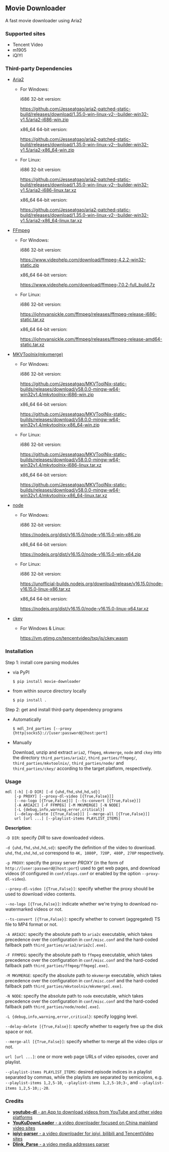 ## Movie Downloader
A fast movie downloader using Aria2

### Supported sites
* Tencent Video
* m1905
* iQIYI

### Third-party Dependencies
* [Aria2](https://github.com/Jesseatgao/aria2-patched-static-build)
    * For Windows:
    
        i686 32-bit version:
    
        https://github.com/Jesseatgao/aria2-patched-static-build/releases/download/1.35.0-win-linux-v2--builder-win32-v1.5/aria2-i686-win.zip
        
        x86_64 64-bit version:
        
        https://github.com/Jesseatgao/aria2-patched-static-build/releases/download/1.35.0-win-linux-v2--builder-win32-v1.5/aria2-x86_64-win.zip
    * For Linux:
    
        i686 32-bit version:
        
        https://github.com/Jesseatgao/aria2-patched-static-build/releases/download/1.35.0-win-linux-v2--builder-win32-v1.5/aria2-i686-linux.tar.xz

        x86_64 64-bit version:
        
        https://github.com/Jesseatgao/aria2-patched-static-build/releases/download/1.35.0-win-linux-v2--builder-win32-v1.5/aria2-x86_64-linux.tar.xz
        
* [FFmpeg](https://ffmpeg.org/download.html)
    * For Windows:
    
        i686 32-bit version:
    
        https://www.videohelp.com/download/ffmpeg-4.2.2-win32-static.zip
        
        x86_64 64-bit version:
        
        https://www.videohelp.com/download/ffmpeg-7.0.2-full_build.7z
    * For Linux:
    
        i686 32-bit version:
        
        https://johnvansickle.com/ffmpeg/releases/ffmpeg-release-i686-static.tar.xz

        x86_64 64-bit version:
        
        https://johnvansickle.com/ffmpeg/releases/ffmpeg-release-amd64-static.tar.xz
        
* [MKVToolnix(mkvmerge)](https://github.com/Jesseatgao/MKVToolNix-static-builds)
    * For Windows:
    
        i686 32-bit version:
    
        https://github.com/Jesseatgao/MKVToolNix-static-builds/releases/download/v58.0.0-mingw-w64-win32v1.4/mkvtoolnix-i686-win.zip
        
        x86_64 64-bit version:
        
        https://github.com/Jesseatgao/MKVToolNix-static-builds/releases/download/v58.0.0-mingw-w64-win32v1.4/mkvtoolnix-x86_64-win.zip
    * For Linux:
    
        i686 32-bit version:
        
        https://github.com/Jesseatgao/MKVToolNix-static-builds/releases/download/v58.0.0-mingw-w64-win32v1.4/mkvtoolnix-i686-linux.tar.xz

        x86_64 64-bit version:
        
        https://github.com/Jesseatgao/MKVToolNix-static-builds/releases/download/v58.0.0-mingw-w64-win32v1.4/mkvtoolnix-x86_64-linux.tar.xz
        
* [node](https://nodejs.org)
    * For Windows:
    
        i686 32-bit version:
    
        https://nodejs.org/dist/v16.15.0/node-v16.15.0-win-x86.zip
        
        x86_64 64-bit version:
        
        https://nodejs.org/dist/v16.15.0/node-v16.15.0-win-x64.zip
    * For Linux:
    
        i686 32-bit version:
        
        https://unofficial-builds.nodejs.org/download/release/v16.15.0/node-v16.15.0-linux-x86.tar.xz

        x86_64 64-bit version:
        
        https://nodejs.org/dist/v16.15.0/node-v16.15.0-linux-x64.tar.xz
        
* [ckey](https://vm.gtimg.cn/tencentvideo/txp/js/ckey.wasm)
    * For Windows & Linux:
    
        https://vm.gtimg.cn/tencentvideo/txp/js/ckey.wasm

### Installation
Step 1: install core parsing modules
* via PyPI

    `$ pip install movie-downloader`

* from within source directory locally

    `$ pip install .`

Step 2: get and install third-party dependency programs
* Automatically

  `$ mdl_3rd_parties [--proxy {http|socks5}://[user:password@]host:port]`

* Manually

  Download, unzip and extract `aria2`, `ffmpeg`, `mkvmerge`, `node` and `ckey` into the directory
 `third_parties/aria2/`, `third_parties/ffmpeg/`, `third_parties/mkvtoolnix/`, `third_parties/node/` and `third_parties/ckey/`
 according to the target platform, respectively.

### Usage
```
mdl [-h] [-D DIR] [-d {uhd,fhd,shd,hd,sd}]
    [-p PROXY] [--proxy-dl-video [{True,False}]]
    [--no-logo [{True,False}]] [--ts-convert [{True,False}]]
    [-A ARIA2C] [-F FFMPEG] [-M MKVMERGE] [-N NODE]
    [-L {debug,info,warning,error,critical}]
    [--delay-delete [{True,False}]] [--merge-all [{True,False}]]
    url [url ...] [--playlist-items PLAYLIST_ITEMS]
```

**Description**:

`-D DIR`: specify _DIR_ to save downloaded videos.

`-d {uhd,fhd,shd,hd,sd}`: specify the definition of the video to download. `uhd,fhd,shd,hd,sd` correspond to `4K, 1080P, 720P, 480P, 270P` respectively.

`-p PROXY`: specify the proxy server _PROXY_ (in the form of `http://[user:password@]host:port`)
    used to get web pages, and download videos (if configured in `conf/dlops.conf` or enabled by the option `--proxy-dl-video`).

`--proxy-dl-video [{True,False}]`: specify whether the proxy should be used to download video contents.

`--no-logo [{True,False}]`: indicate whether we're trying to download no-watermarked videos or not.

`--ts-convert [{True,False}]`: specify whether to convert (aggregated) TS file to MP4 format or not.

`-A ARIA2C`: specify the absolute path to `aria2c` executable, which takes precedence over the configuration in `conf/misc.conf`
    and the hard-coded fallback path `third_parties/aria2/aria2c[.exe]`.

`-F FFMPEG`: specify the absolute path to `ffmpeg` executable, which takes precedence over the configuration in `conf/misc.conf`
    and the hard-coded fallback path `third_parties/ffmpeg/ffmpeg[.exe]`.

`-M MKVMERGE`: specify the absolute path to `mkvmerge` executable, which takes precedence over the configuration in `conf/misc.conf`
    and the hard-coded fallback path `third_parties/mkvtoolnix/mkvmerge[.exe]`.

`-N NODE`: specify the absolute path to `node` executable, which takes precedence over the configuration in `conf/misc.conf`
    and the hard-coded fallback path `third_parties/node/node[.exe]`.

`-L {debug,info,warning,error,critical}`: specify logging level.

`--delay-delete [{True,False}]`: specify whether to eagerly free up the disk space or not.

`--merge-all [{True,False}]`: specify whether to merge all the video clips or not.

`url [url ...]`: one or more web page URLs of video episodes, cover and playlist.

`--playlist-items PLAYLIST_ITEMS`: desired episode indices in a playlist separated by commas, while the playlists are separated by semicolons,
    e.g. `--playlist-items 1,2,5-10`, `--playlist-items 1,2,5-10;3-`, and `--playlist-items 1,2,5-10;;-20`.

### Credits
* [**youtube-dl** - an App to download videos from YouTube and other video platforms](https://github.com/ytdl-org/youtube-dl)
* [**YouKuDownLoader** - a video downloader focused on China mainland video sites](https://github.com/SeaHOH/ykdl)
* [**iqiyi-parser** - a video downloader for iqiyi, bilibili and TencentVideo sites](https://github.com/ZSAIm/iqiyi-parser)
* [**Dlink_Parse** - a video media addresses parser](https://github.com/jym66/Dlink_Parse)